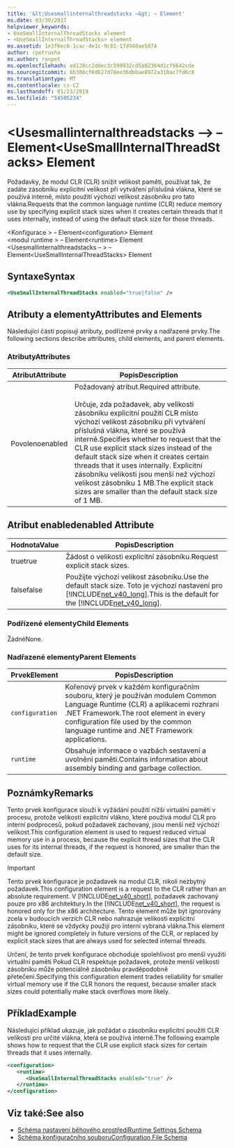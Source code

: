 ```yaml
---
title: '&lt;Usesmallinternalthreadstacks –&gt; – Element'
ms.date: 03/30/2017
helpviewer_keywords:
- UseSmallInternalThreadStacks element
- <UseSmallInternalThreadStacks> element
ms.assetid: 1e3f6ec0-1cac-4e1c-9c81-17d948ae5874
author: rpetrusha
ms.author: ronpet
ms.openlocfilehash: ed128cc2ddec3c599932cd5a82364d1cf6642cde
ms.sourcegitcommit: 6b308cf6d627d78ee36dbbae8972a310ac7fd6c8
ms.translationtype: MT
ms.contentlocale: cs-CZ
ms.lasthandoff: 01/23/2019
ms.locfileid: "54505234"
---
```

# <a name="ltusesmallinternalthreadstacksgt-element"></a><span data-ttu-id="df925-102">&lt;Usesmallinternalthreadstacks –&gt; – Element</span><span class="sxs-lookup"><span data-stu-id="df925-102">&lt;UseSmallInternalThreadStacks&gt; Element</span></span>
<span data-ttu-id="df925-103">Požadavky, že modul CLR (CLR) snížit velikost paměti, používat tak, že zadáte zásobníku explicitní velikost při vytváření příslušná vlákna, které se používá interně, místo použití výchozí velikost zásobníku pro tato vlákna.</span><span class="sxs-lookup"><span data-stu-id="df925-103">Requests that the common language runtime (CLR) reduce memory use by specifying explicit stack sizes when it creates certain threads that it uses internally, instead of using the default stack size for those threads.</span></span>  
  
 <span data-ttu-id="df925-104">\<Konfigurace > – Element</span><span class="sxs-lookup"><span data-stu-id="df925-104">\<configuration> Element</span></span>  
<span data-ttu-id="df925-105">\<modul runtime > – Element</span><span class="sxs-lookup"><span data-stu-id="df925-105">\<runtime> Element</span></span>  
<span data-ttu-id="df925-106">\<Usesmallinternalthreadstacks – > – Element</span><span class="sxs-lookup"><span data-stu-id="df925-106">\<UseSmallInternalThreadStacks> Element</span></span>  
  
## <a name="syntax"></a><span data-ttu-id="df925-107">Syntaxe</span><span class="sxs-lookup"><span data-stu-id="df925-107">Syntax</span></span>  
  
```xml  
<UseSmallInternalThreadStacks enabled="true|false" />  
```  
  
## <a name="attributes-and-elements"></a><span data-ttu-id="df925-108">Atributy a elementy</span><span class="sxs-lookup"><span data-stu-id="df925-108">Attributes and Elements</span></span>  
 <span data-ttu-id="df925-109">Následující části popisují atributy, podřízené prvky a nadřazené prvky.</span><span class="sxs-lookup"><span data-stu-id="df925-109">The following sections describe attributes, child elements, and parent elements.</span></span>  
  
### <a name="attributes"></a><span data-ttu-id="df925-110">Atributy</span><span class="sxs-lookup"><span data-stu-id="df925-110">Attributes</span></span>  
  
|<span data-ttu-id="df925-111">Atribut</span><span class="sxs-lookup"><span data-stu-id="df925-111">Attribute</span></span>|<span data-ttu-id="df925-112">Popis</span><span class="sxs-lookup"><span data-stu-id="df925-112">Description</span></span>|  
|---------------|-----------------|  
|<span data-ttu-id="df925-113">Povoleno</span><span class="sxs-lookup"><span data-stu-id="df925-113">enabled</span></span>|<span data-ttu-id="df925-114">Požadovaný atribut.</span><span class="sxs-lookup"><span data-stu-id="df925-114">Required attribute.</span></span><br /><br /> <span data-ttu-id="df925-115">Určuje, zda požadavek, aby velikosti zásobníku explicitní použití CLR místo výchozí velikost zásobníku při vytváření příslušná vlákna, které se používá interně.</span><span class="sxs-lookup"><span data-stu-id="df925-115">Specifies whether to request that the CLR use explicit stack sizes instead of the default stack size when it creates certain threads that it uses internally.</span></span> <span data-ttu-id="df925-116">Explicitní zásobníku velikosti jsou menší než výchozí velikost zásobníku 1 MB.</span><span class="sxs-lookup"><span data-stu-id="df925-116">The explicit stack sizes are smaller than the default stack size of 1 MB.</span></span>|  
  
## <a name="enabled-attribute"></a><span data-ttu-id="df925-117">Atribut enabled</span><span class="sxs-lookup"><span data-stu-id="df925-117">enabled Attribute</span></span>  
  
|<span data-ttu-id="df925-118">Hodnota</span><span class="sxs-lookup"><span data-stu-id="df925-118">Value</span></span>|<span data-ttu-id="df925-119">Popis</span><span class="sxs-lookup"><span data-stu-id="df925-119">Description</span></span>|  
|-----------|-----------------|  
|<span data-ttu-id="df925-120">true</span><span class="sxs-lookup"><span data-stu-id="df925-120">true</span></span>|<span data-ttu-id="df925-121">Žádost o velikosti explicitní zásobníku.</span><span class="sxs-lookup"><span data-stu-id="df925-121">Request explicit stack sizes.</span></span>|  
|<span data-ttu-id="df925-122">false</span><span class="sxs-lookup"><span data-stu-id="df925-122">false</span></span>|<span data-ttu-id="df925-123">Použijte výchozí velikost zásobníku.</span><span class="sxs-lookup"><span data-stu-id="df925-123">Use the default stack size.</span></span> <span data-ttu-id="df925-124">Toto je výchozí nastavení pro [!INCLUDE[net_v40_long](../../../../../includes/net-v40-long-md.md)].</span><span class="sxs-lookup"><span data-stu-id="df925-124">This is the default for the [!INCLUDE[net_v40_long](../../../../../includes/net-v40-long-md.md)].</span></span>|  
  
### <a name="child-elements"></a><span data-ttu-id="df925-125">Podřízené elementy</span><span class="sxs-lookup"><span data-stu-id="df925-125">Child Elements</span></span>  
 <span data-ttu-id="df925-126">Žádné</span><span class="sxs-lookup"><span data-stu-id="df925-126">None.</span></span>  
  
### <a name="parent-elements"></a><span data-ttu-id="df925-127">Nadřazené elementy</span><span class="sxs-lookup"><span data-stu-id="df925-127">Parent Elements</span></span>  
  
|<span data-ttu-id="df925-128">Prvek</span><span class="sxs-lookup"><span data-stu-id="df925-128">Element</span></span>|<span data-ttu-id="df925-129">Popis</span><span class="sxs-lookup"><span data-stu-id="df925-129">Description</span></span>|  
|-------------|-----------------|  
|`configuration`|<span data-ttu-id="df925-130">Kořenový prvek v každém konfiguračním souboru, který je používán modulem Common Language Runtime (CLR) a aplikacemi rozhraní .NET Framework.</span><span class="sxs-lookup"><span data-stu-id="df925-130">The root element in every configuration file used by the common language runtime and .NET Framework applications.</span></span>|  
|`runtime`|<span data-ttu-id="df925-131">Obsahuje informace o vazbách sestavení a uvolnění paměti.</span><span class="sxs-lookup"><span data-stu-id="df925-131">Contains information about assembly binding and garbage collection.</span></span>|  
  
## <a name="remarks"></a><span data-ttu-id="df925-132">Poznámky</span><span class="sxs-lookup"><span data-stu-id="df925-132">Remarks</span></span>  
 <span data-ttu-id="df925-133">Tento prvek konfigurace slouží k vyžádání použití nižší virtuální paměti v procesu, protože velikosti explicitní vlákno, které používá modul CLR pro interní podprocesů, pokud požadavek zachovaný, jsou menší než výchozí velikost.</span><span class="sxs-lookup"><span data-stu-id="df925-133">This configuration element is used to request reduced virtual memory use in a process, because the explicit thread sizes that the CLR uses for its internal threads, if the request is honored, are smaller than the default size.</span></span>  
  
> [!IMPORTANT]
>  <span data-ttu-id="df925-134">Tento prvek konfigurace je požadavek na modul CLR, nikoli nezbytný požadavek.</span><span class="sxs-lookup"><span data-stu-id="df925-134">This configuration element is a request to the CLR rather than an absolute requirement.</span></span> <span data-ttu-id="df925-135">V [!INCLUDE[net_v40_short](../../../../../includes/net-v40-short-md.md)], požadavek zachovaný pouze pro x86 architektury.</span><span class="sxs-lookup"><span data-stu-id="df925-135">In the [!INCLUDE[net_v40_short](../../../../../includes/net-v40-short-md.md)], the request is honored only for the x86 architecture.</span></span> <span data-ttu-id="df925-136">Tento element může být ignorovány zcela v budoucích verzích CLR nebo nahrazuje velikosti explicitní zásobníku, které se vždycky použijí pro interní vybraná vlákna.</span><span class="sxs-lookup"><span data-stu-id="df925-136">This element might be ignored completely in future versions of the CLR, or replaced by explicit stack sizes that are always used for selected internal threads.</span></span>  
  
 <span data-ttu-id="df925-137">Určení, že tento prvek konfigurace obchoduje spolehlivost pro menší využití virtuální paměti Pokud CLR respektuje požadavek, protože menší velikosti zásobníku může potenciálně zásobníku pravděpodobně přetečení.</span><span class="sxs-lookup"><span data-stu-id="df925-137">Specifying this configuration element trades reliability for smaller virtual memory use if the CLR honors the request, because smaller stack sizes could potentially make stack overflows more likely.</span></span>  
  
## <a name="example"></a><span data-ttu-id="df925-138">Příklad</span><span class="sxs-lookup"><span data-stu-id="df925-138">Example</span></span>  
 <span data-ttu-id="df925-139">Následující příklad ukazuje, jak požádat o zásobníku explicitní použití CLR velikosti pro určité vlákna, která se používá interně.</span><span class="sxs-lookup"><span data-stu-id="df925-139">The following example shows how to request that the CLR use explicit stack sizes for certain threads that it uses internally.</span></span>  
  
```xml  
<configuration>  
   <runtime>  
      <UseSmallInternalThreadStacks enabled="true" />  
   </runtime>  
</configuration>  
```  
  
## <a name="see-also"></a><span data-ttu-id="df925-140">Viz také:</span><span class="sxs-lookup"><span data-stu-id="df925-140">See also</span></span>
- [<span data-ttu-id="df925-141">Schéma nastavení běhového prostředí</span><span class="sxs-lookup"><span data-stu-id="df925-141">Runtime Settings Schema</span></span>](../../../../../docs/framework/configure-apps/file-schema/runtime/index.md)
- [<span data-ttu-id="df925-142">Schéma konfiguračního souboru</span><span class="sxs-lookup"><span data-stu-id="df925-142">Configuration File Schema</span></span>](../../../../../docs/framework/configure-apps/file-schema/index.md)
